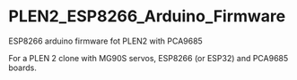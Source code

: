 # PLEN2_ESP8266_Arduino_Firmware
ESP8266 arduino firmware fot PLEN2 with PCA9685

For a PLEN 2 clone with MG90S servos, ESP8266 (or ESP32) and PCA9685 boards.

